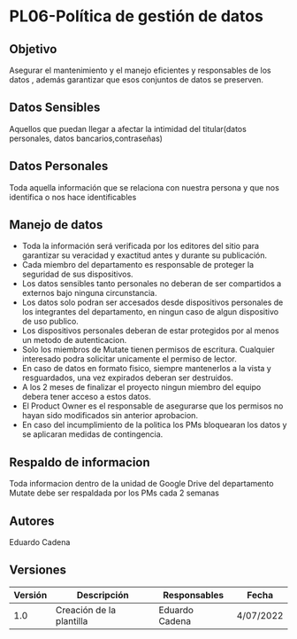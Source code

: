 # PL06-Política de gestión de datos

## Objetivo

Asegurar el mantenimiento y el manejo 
eficientes y responsables de los datos , además  garantizar que esos conjuntos de datos se preserven.

## Datos Sensibles

Aquellos que puedan llegar a afectar la intimidad del titular(datos personales, datos bancarios,contraseñas)

## Datos Personales

Toda aquella información que se relaciona con nuestra persona y que nos identifica o nos hace identificables

## Manejo de datos

- Toda la información será verificada por los editores del sitio para garantizar su veracidad  y exactitud antes y durante su publicación.
- Cada miembro del departamento es responsable de proteger la seguridad de sus dispositivos.
- Los datos sensibles tanto personales no deberan de ser compartidos a externos bajo ninguna circunstancia.
- Los datos solo podran ser accesados desde dispositivos personales de los integrantes del departamento, en ningun caso de algun dispositivo de uso publico.
- Los dispositivos personales deberan de estar protegidos por al menos un metodo de autenticacion.
- Solo los miembros de Mutate tienen permisos de escritura. Cualquier interesado podra solicitar unicamente el permiso de lector.
- En caso de datos en formato fisico, siempre mantenerlos a la vista y resguardados, una vez expirados deberan ser destruidos.
- A los 2 meses de finalizar el proyecto ningun miembro del equipo debera tener acceso a estos datos.
- El Product Owner es el responsable de asegurarse que los permisos no  hayan sido  modificados sin anterior aprobacion.
- En caso del incumplimiento de la politica los PMs bloquearan los datos y se aplicaran medidas de contingencia.

## Respaldo de informacion

Toda informacion dentro de la unidad de Google Drive del departamento Mutate debe ser respaldada por los PMs cada 2 semanas

## Autores

Eduardo Cadena

## Versiones

| Versión | Descripción                  | Responsables   | Fecha      |
| ------- | ---------------------------- | -------------- | ---------- |
| 1.0     | Creación de la plantilla     | Eduardo Cadena | 4/07/2022  |


